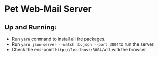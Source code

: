 # Pet Web-Mail Server

## Up and Running:

- Run `yarn` command to install all the packages.
- Run `yarn json-server --watch db.json --port 3004` to run the server.
- Check the end-point `http://localhost:3004/all` with the browser

